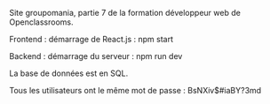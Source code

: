 Site groupomania, partie 7 de la formation développeur web de Openclassrooms.

Frontend : démarrage de React.js :
npm start

Backend : démarrage du serveur :
npm run dev

La base de données est en SQL.

Tous les utilisateurs ont le même mot de passe :
BsNXiv$#iaBY?3md